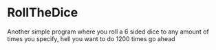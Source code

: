 # RollTheDice
Another simple program where you roll a 6 sided dice to any amount of times you specify, hell you want to do 1200 times go ahead 
